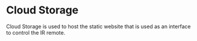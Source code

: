 # Cloud Storage

Cloud Storage is used to host the static website that is used as an interface to control the IR remote.